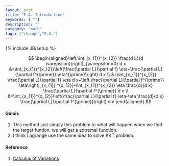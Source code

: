 ```yaml
---
layout: post
title: "F.A. Introduction"
keywords: [ ""]
description: ""
category: "math"
tags: ["change","F.A."]
---
```

{% include JB/setup %}

$$
\begin{aligned}\left.\int_{x_{1}}^{x_{2}} \frac{d L}{d
\varepsilon}\right|_{\varepsilon=0} d x
&=\int_{x_{1}}^{x_{2}}\left(\frac{\partial L}{\partial f} \eta+\frac{\partial
L}{\partial f^{\prime}} \eta^{\prime}\right) d x \\ &=\int_{x_{1}}^{x_{2}}
\frac{\partial L}{\partial f} \eta d x+\left.\frac{\partial L}{\partial
f^{\prime}} \eta\right|_{x_{1}} ^{x_{2}}-\int_{x_{1}}^{x_{2}} \eta \frac{d}{d x}
\frac{\partial L}{\partial f^{\prime}} d x \\
&=\int_{x_{1}}^{x_{2}}\left(\frac{\partial L}{\partial f} \eta-\eta \frac{d}{d
x} \frac{\partial L}{\partial f^{\prime}}\right) d x \end{aligned}
$$


#### Galois
1. This method just simply this problem to what will happen when we find the
   target funtion. we will get a extremal function.
2. I think Lagrange use the same idea to solve KKT problem.


#### Reference
1. [Calculus of Variations](https://en.wikipedia.org/wiki/Calculus_of_variations)
